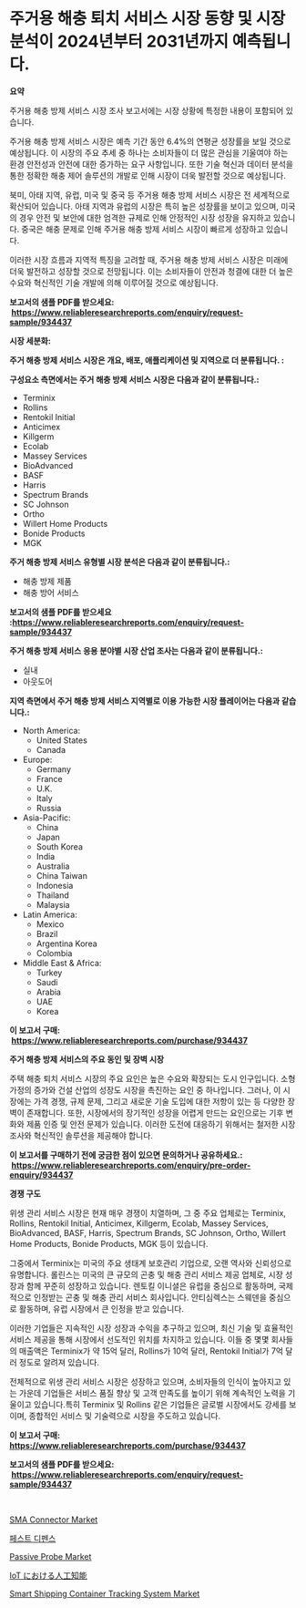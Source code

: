 <p><h1>주거용 해충 퇴치 서비스 시장 동향 및 시장 분석이 2024년부터 2031년까지 예측됩니다.</h1></p><p><strong>요약</strong></p>
<p><p>주거용 해충 방제 서비스 시장 조사 보고서에는 시장 상황에 특정한 내용이 포함되어 있습니다. </p><p>주거용 해충 방제 서비스 시장은 예측 기간 동안 6.4%의 연평균 성장률을 보일 것으로 예상됩니다. 이 시장의 주요 추세 중 하나는 소비자들이 더 많은 관심을 기울여야 하는 환경 안전성과 안전에 대한 증가하는 요구 사항입니다. 또한 기술 혁신과 데이터 분석을 통한 정확한 해충 제어 솔루션의 개발로 인해 시장이 더욱 발전할 것으로 예상됩니다.</p><p>북미, 아태 지역, 유럽, 미국 및 중국 등 주거용 해충 방제 서비스 시장은 전 세계적으로 확산되어 있습니다. 아태 지역과 유럽의 시장은 특히 높은 성장률을 보이고 있으며, 미국의 경우 안전 및 보안에 대한 엄격한 규제로 인해 안정적인 시장 성장을 유지하고 있습니다. 중국은 해충 문제로 인해 주거용 해충 방제 서비스 시장이 빠르게 성장하고 있습니다.</p><p>이러한 시장 흐름과 지역적 특징을 고려할 때, 주거용 해충 방제 서비스 시장은 미래에 더욱 발전하고 성장할 것으로 전망됩니다. 이는 소비자들이 안전과 청결에 대한 더 높은 수요와 혁신적인 기술 개발에 의해 이루어질 것으로 예상됩니다.</p></p>
<p><strong>보고서의 샘플 PDF를 받으세요: &nbsp;<a href="https://www.reliableresearchreports.com/enquiry/request-sample/934437">https://www.reliableresearchreports.com/enquiry/request-sample/934437</a></strong></p>
<p><strong>시장 세분화:</strong></p>
<p><strong> 주거 해충 방제 서비스 시장은 개요, 배포, 애플리케이션 및 지역으로 더 분류됩니다. :</strong></p>
<p><strong>구성요소 측면에서는 주거 해충 방제 서비스 시장은 다음과 같이 분류됩니다.:</strong></p>
<p><ul><li>Terminix</li><li>Rollins</li><li>Rentokil Initial</li><li>Anticimex</li><li>Killgerm</li><li>Ecolab</li><li>Massey Services</li><li>BioAdvanced</li><li>BASF</li><li>Harris</li><li>Spectrum Brands</li><li>SC Johnson</li><li>Ortho</li><li>Willert Home Products</li><li>Bonide Products</li><li>MGK</li></ul></p>
<p><strong> 주거 해충 방제 서비스 유형별 시장 분석은 다음과 같이 분류됩니다.:</strong></p>
<p><ul><li>해충 방제 제품</li><li>해충 방어 서비스</li></ul></p>
<p><strong>보고서의 샘플 PDF를 받으세요 :<a href="https://www.reliableresearchreports.com/enquiry/request-sample/934437">https://www.reliableresearchreports.com/enquiry/request-sample/934437</a></strong></p>
<p><strong> 주거 해충 방제 서비스 응용 분야별 시장 산업 조사는 다음과 같이 분류됩니다.:</strong></p>
<p><ul><li>실내</li><li>아웃도어</li></ul></p>
<p><strong>지역 측면에서 주거 해충 방제 서비스 지역별로 이용 가능한 시장 플레이어는 다음과 같습니다.:</strong></p>
<p><ul>
    <li>
        North America:
        <ul>
            <li>United States</li>
            <li>Canada</li>
        </ul>
    </li>
    <li>
        Europe:
        <ul>
            <li>Germany</li>
            <li>France</li>
            <li>U.K.</li>
            <li>Italy</li>
            <li>Russia</li>
        </ul>
    </li>
    <li>
        Asia-Pacific:
        <ul>
            <li>China</li>
            <li>Japan</li>
            <li>South Korea</li>
            <li>India</li>
            <li>Australia</li>
            <li>China Taiwan</li>
            <li>Indonesia</li>
            <li>Thailand</li>
            <li>Malaysia</li>
        </ul>
    </li>
    <li>
        Latin America:
        <ul>
            <li>Mexico</li>
            <li>Brazil</li>
            <li>Argentina Korea</li>
            <li>Colombia</li>
        </ul>
    </li>
    <li>
        Middle East & Africa:
        <ul>
            <li>Turkey</li>
            <li>Saudi</li>
            <li>Arabia</li>
            <li>UAE</li>
            <li>Korea</li>
        </ul>
    </li>
    </ul></p>
<p><strong>이 보고서 구매: &nbsp;<a href="https://www.reliableresearchreports.com/purchase/934437">https://www.reliableresearchreports.com/purchase/934437</a></strong></p>
<p><strong>주거 해충 방제 서비스의 주요 동인 및 장벽 시장</strong></p>
<p><p>주택 해충 퇴치 서비스 시장의 주요 요인은 높은 수요와 확장되는 도시 인구입니다. 소형 가정의 증가와 건설 산업의 성장도 시장을 촉진하는 요인 중 하나입니다. 그러나, 이 시장에는 가격 경쟁, 규제 문제, 그리고 새로운 기술 도입에 대한 저항이 있는 등 다양한 장벽이 존재합니다. 또한, 시장에서의 장기적인 성장을 어렵게 만드는 요인으로는 기후 변화와 제품 인증 및 안전 문제가 있습니다. 이러한 도전에 대응하기 위해서는 철저한 시장 조사와 혁신적인 솔루션을 제공해야 합니다.</p></p>
<p><strong>이 보고서를 구매하기 전에 궁금한 점이 있으면 문의하거나 공유하세요.: &nbsp;<a href="https://www.reliableresearchreports.com/enquiry/pre-order-enquiry/934437">https://www.reliableresearchreports.com/enquiry/pre-order-enquiry/934437</a></strong></p>
<p><strong>경쟁 구도</strong></p>
<p><p>위생 관리 서비스 시장은 현재 매우 경쟁이 치열하며, 그 중 주요 업체로는 Terminix, Rollins, Rentokil Initial, Anticimex, Killgerm, Ecolab, Massey Services, BioAdvanced, BASF, Harris, Spectrum Brands, SC Johnson, Ortho, Willert Home Products, Bonide Products, MGK 등이 있습니다.</p><p>그중에서 Terminix는 미국의 주요 생태계 보호관리 기업으로, 오랜 역사와 신뢰성으로 유명합니다. 롤린스는 미국의 큰 규모의 곤충 및 해충 관리 서비스 제공 업체로, 시장 성장과 함께 꾸준히 성장하고 있습니다. 렌토킬 이니셜은 유럽을 중심으로 활동하며, 국제적으로 인정받는 곤충 및 해충 관리 서비스 회사입니다. 안티심렉스는 스웨덴을 중심으로 활동하며, 유럽 시장에서 큰 인정을 받고 있습니다.</p><p>이러한 기업들은 지속적인 시장 성장과 수익을 추구하고 있으며, 최신 기술 및 효율적인 서비스 제공을 통해 시장에서 선도적인 위치를 차지하고 있습니다. 이들 중 몇몇 회사들의 매출액은 Terminix가 약 15억 달러, Rollins가 10억 달러, Rentokil Initial가 7억 달러 정도로 알려져 있습니다.</p><p>전체적으로 위생 관리 서비스 시장은 성장하고 있으며, 소비자들의 인식이 높아지고 있는 가운데 기업들은 서비스 품질 향상 및 고객 만족도를 높이기 위해 계속적인 노력을 기울이고 있습니다.특히 Terminix 및 Rollins 같은 기업들은 글로벌 시장에서도 강세를 보이며, 종합적인 서비스 및 기술력으로 시장을 주도하고 있습니다.</p></p>
<p><strong>이 보고서 구매: &nbsp; <a href="https://www.reliableresearchreports.com/purchase/934437">https://www.reliableresearchreports.com/purchase/934437</a></strong></p>
<p><strong>보고서의 샘플 PDF를 받으세요: &nbsp;<a href="https://www.reliableresearchreports.com/enquiry/request-sample/934437">https://www.reliableresearchreports.com/enquiry/request-sample/934437</a></strong><strong></strong></p>
<p>&nbsp;</p>
<p><p><a href="https://view.publitas.com/reportprime-1/sma-connector-market-size-and-examines-its-market-scope-with-a-primary-focus-on-growth-opportunities-and-forecasted-trends-spanning-from-2024-to-2031/">SMA Connector Market</a></p><p><a href="https://github.com/vsn7qpua81q/Market-Research-Report-List-1/blob/main/5036785184513.md">페스트 디펜스</a></p><p><a href="https://view.publitas.com/reportprime-1/insights-into-passive-probe-market-size-analysing-market-share-trends-and-growth-from-2024-to-2031/">Passive Probe Market</a></p><p><a href="https://github.com/adcxff01450218/Market-Research-Report-List-1/blob/main/9913834184488.md">IoT における人工知能</a></p><p><a href="https://github.com/jhcraigie/Market-Research-Report-List-2/blob/main/smart-shipping-container-tracking-system-market.md">Smart Shipping Container Tracking System Market</a></p></p>